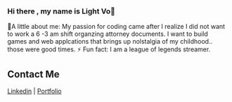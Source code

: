 ### Hi there , my name is Light Vo👋
💬A little about me: My passion for coding came after I realize I did not want to work a 6 -3 am shift organzing attorney documents. I want to build games and web applcations that brings up nolstalgia of my childhood.. those were good times.
⚡ Fun fact: I am a league of legends streamer.

## Contact Me
<a href="https://www.linkedin.com/in/light-vo-626a752b5/">Linkedin</a> | <a href="https://ynnusexp.github.io./">Portfolio</a> 

   
<!--
**Ynnusexp/Ynnusexp** is a ✨ _special_ ✨ repository because its `README.md` (this file) appears on your GitHub profile.

Here are some ideas to get you started:

- 🔭 I’m currently working on ...
- 🌱 I’m currently learning ...
- 👯 I’m looking to collaborate on ...
- 🤔 I’m looking for help with ...
- 💬 Ask me about ...
- 📫 How to reach me: ...
- 😄 Pronouns: ...
- ⚡ Fun fact: ...
-->
